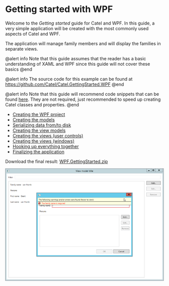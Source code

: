 # Getting started with WPF

Welcome to the *Getting started* guide for Catel and WPF. In this guide, a very simple application will be created with the most commonly used aspects of Catel and WPF.

The application will manage family members and will display the families in separate views.

@alert info
Note that this guide assumes that the reader has a basic understanding of XAML and WPF since this guide will not cover these basics
@end

@alert info
The source code for this example can be found at <https://github.com/Catel/Catel.GettingStarted.WPF>
@end

@alert info
Note that this guide will recommend code snippets that can be found [here](http://www.catelproject.com/downloads/general-files/). They are not required, just recommended to speed up creating Catel classes and properties.
@end

- [Creating the WPF project](./creating-the-project.md)
- [Creating the models](./creating-the-models.md)
- [Serializing data from/to disk](./serializing-data-from-to-disk.md)
- [Creating the view models](./creating-the-view-models.md)
- [Creating the views (user controls)](./creating-the-user-controls.md)
- [Creating the views (windows)](./creating-the-windows.md)
- [Hooking up everything together](./hooking-up-everything-together.md)
- [Finalizing the application](./finalizing-the-application.md)

Download the final result: [WPF.GettingStarted.zip](../../images/getting-started/wpf/introduction/wpf-getting-started.zip)

![](../../images/getting-started/wpf/introduction/screenshot.png)